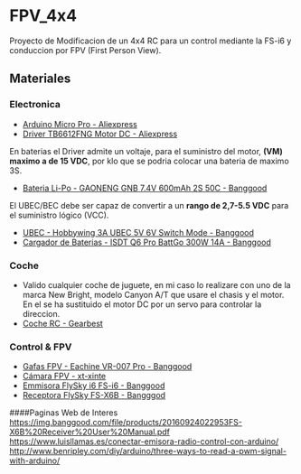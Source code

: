 # FPV_4x4
Proyecto de Modificacion de un 4x4 RC para un control mediante la FS-i6 y conduccion por FPV (First Person View).







## Materiales

### Electronica
* [Arduino Micro Pro - Aliexpress](https://es.aliexpress.com/store/product/Pro-Micro-ATmega32U4-5V-16MHz-Replace-ATmega328-For-Arduino-Pro-Mini-With-2-Row-Pin-Header/221555_32808519179.html?spm=a219c.search0104.3.1.72591abc3sIWan&ws_ab_test=searchweb0_0,searchweb201602_2_10065_10068_318_10547_319_10891_317_10548_5728815_10696_10084_10083_10618_452_10307_10820_532_10301_10821_10303_204_328_10059_5728215_10884_323_324_10887_100031_320_321_322_10103_5727015_5727515-5727015_10891,searchweb201603_55,ppcSwitch_0&algo_expid=9d21f390-7878-4fa6-8083-16419cb99d9a-0&algo_pvid=9d21f390-7878-4fa6-8083-16419cb99d9a)
* [Driver TB6612FNG Motor DC - Aliexpress](https://es.aliexpress.com/item/1-unids-Motor-Dual-conductor-1A-TB6612FNG-para-microcontrolador-Arduino-mejor-que-L298N/32841510198.html?spm=a2g0s.9042311.0.0.f4c263c0MzaaOj)

En baterias el Driver admite un voltaje, para el suministro del motor, **(VM) maximo a de 15 VDC**, por klo que se podria colocar una bateria de maximo 3S.
* [Bateria Li-Po - GAONENG GNB 7.4V 600mAh 2S 50C - Banggood](https://www.banggood.com/GAONENG-GNB-7_4V-600mAh-2S-50C-Lipo-Battery-XT30-Plug-for-FPV-Racing-p-1171094.html?rmmds=search&cur_warehouse=CN)

El UBEC/BEC debe ser capaz de convertir a un **rango de 2,7-5.5 VDC** para el suministro lógico (VCC).
* [UBEC - Hobbywing 3A UBEC 5V 6V Switch Mode - Banggood](https://www.banggood.com/Hobbywing-3A-UBEC-5V-6V-Switch-Mode-BEC-For-RC-Models-p-915037.html?rmmds=search&cur_warehouse=CN)
* [Cargador de Baterias - ISDT Q6 Pro BattGo 300W 14A - Banggood](https://www.banggood.com/ISDT-Q6-Pro-BattGo-300W-14A-Pocket-Lipo-Battery-Balance-Charger-p-1288640.html?rmmds=search&cur_warehouse=CN)

### Coche
* Valido cualquier coche de juguete, en mi caso lo realizare con uno de la marca New Bright, modelo Canyon A/T que usare el chasis y el motor. En el se ha sustituido el motor DC por un servo para controlar la direccion.
* [Coche RC - Gearbest](https://www.gearbest.com/rc-cars/pp_614987.html?wid=1433363)

### Control & FPV
* [Gafas FPV - Eachine VR-007 Pro - Banggood](https://www.banggood.com/Eachine-VR-007-Pro-VR007-5_8G-40CH-HD-FPV-Goggles-4_3-Inch-Video-Headset-With-3_7V-1600mAh-Battery-p-1134154.html?rmmds=search&cur_warehouse=USA)
* [Cámara FPV - xt-xinte](https://www.xt-xinte.com/FPV-AIO-Micro-Camera-5-8G-25MW-40CH-800TVL-Transmitter-LST-S2-FPV-Camera-w-OSD-p497464.html)
* [Emmisora FlySky i6 FS-i6 - Banggood](https://www.banggood.com/FlySky-i6-FS-i6-2_4G-6CH-AFHDS-RC-Transmitter-Without-Receiver-p-1148659.html?rmmds=search&ID=42482529914&cur_warehouse=CN)
* [Receptora FlySky FS-X6B - Bangggod](https://www.banggood.com/Flysky-X6B-2_4G-6CH-i-BUS-PPM-PWM-Receiver-for-AFHDS-i6s-i6-i6x-Transmitter-p-1101513.html?rmmds=search&cur_warehouse=CN)

####Paginas Web de Interes
https://img.banggood.com/file/products/20160924022953FS-X6B%20Receiver%20User%20Manual.pdf
https://www.luisllamas.es/conectar-emisora-radio-control-con-arduino/
http://www.benripley.com/diy/arduino/three-ways-to-read-a-pwm-signal-with-arduino/
